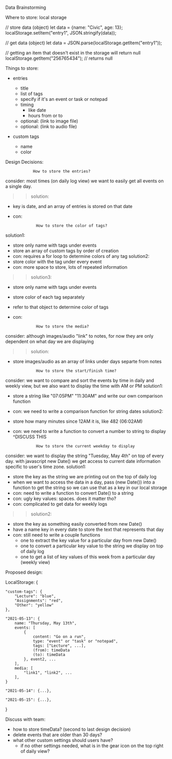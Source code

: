 Data Brainstorming

Where to store: local storage

// store data (object)
let data = {name: "Civic", age: 13};
localStorage.setItem("entry1", JSON.stringify(data));

// get data (object)
let data = JSON.parse(localStorage.getItem("entry1"));

// getting an item that doesn't exist in the storage will return null
localStorage.getItem("256765434"); // returns null

Things to store:

- entries
  - title
  - list of tags
  - specify if it's an event or task or notepad
  - timing
    - like date
    - hours from or to
  - optional: (link to image file)
  - optional: (link to audio file)
  
- custom tags
  - name
  - color

Design Decisions:

                How to store the entries?
consider: most times (on daily log view) we want to easily get all events on a single day.
>>solution: 
- key is date, and an array of entries is stored on that date
- con:


                How to store the color of tags?
solution1:
- store only name with tags under events
- store an array of custom tags by order of creation
- con: requires a for loop to determine colors of any tag
solution2: 
- store color with the tag under every event
- con: more space to store, lots of repeated information
>>solution3:
- store only name with tags under events
- store color of each tag separately
- refer to that object to determine color of tags
- con:

                How to store the media?
consider: although images/audio "link" to notes, for now they are only dependent on what day we are displaying
>>solution:
- store images/audio as an array of links under days separte from notes

                How to store the start/finish time?
consider: we want to compare and sort the events by time in daily and weekly view, but we also want to display the time with AM or PM
solution1:
- store a string like "07:05PM" "11:30AM" and write our own comparison function
- con: we need to write a comparison function for string dates
solution2: 
- store how many minutes since 12AM it is, like 482 (06:02AM)
- con: we need to write a function to convert a number to string to display
^DISCUSS THIS

                How to store the current weekday to display
consider: we want to display the string "Tuesday, May 4th" on top of every day. with javascript new Date() we get access to current date information specific to user's time zone.
solution1:
- store the key as the string we are printing out on the top of daily log
- when we want to access the data in a day, pass (new Date()) into a function to get the string so we can use that as a key in our local storage
- con: need to write a function to convert Date() to a string
- con: ugly key values: spaces. does it matter tho?
- con: complicated to get data for weekly logs
>>solution2:
- store the key as something easily converted from new Date()
- have a name key in every date to store the text that represents that day
- con: still need to write a couple functions
  - one to extract the key value for a particular day from new Date()
  - one to convert a particular key value to the string we display on top of daily log
  - one to get a list of key values of this week from a particular day (weekly view)



Proposed design:

LocalStorage: {
    
    "custom-tags": {
        "Lecture": "blue",
        "Assignments": "red",
        "Other": "yellow"
    },

    "2021-05-13": {
        name: "Thursday, May 13th",
        events: [
            {
                content: "Go on a run",
                type: "event" or "task" or "notepad",
                tags: ["Lecture", ...],
                (from): timeData
                (to): timeData
            }, event2, ...
        ],
        media: [
            "link1", "link2", ...
        ],
    }

    "2021-05-14": {...},

    "2021-05-15": {...},
}

Discuss with team:
- how to store timeData? (second to last design decision)
- delete events that are older than 30 days?
- what other custom settings should users have?
  - if no other settings needed, what is in the gear icon on the top right of daily view?